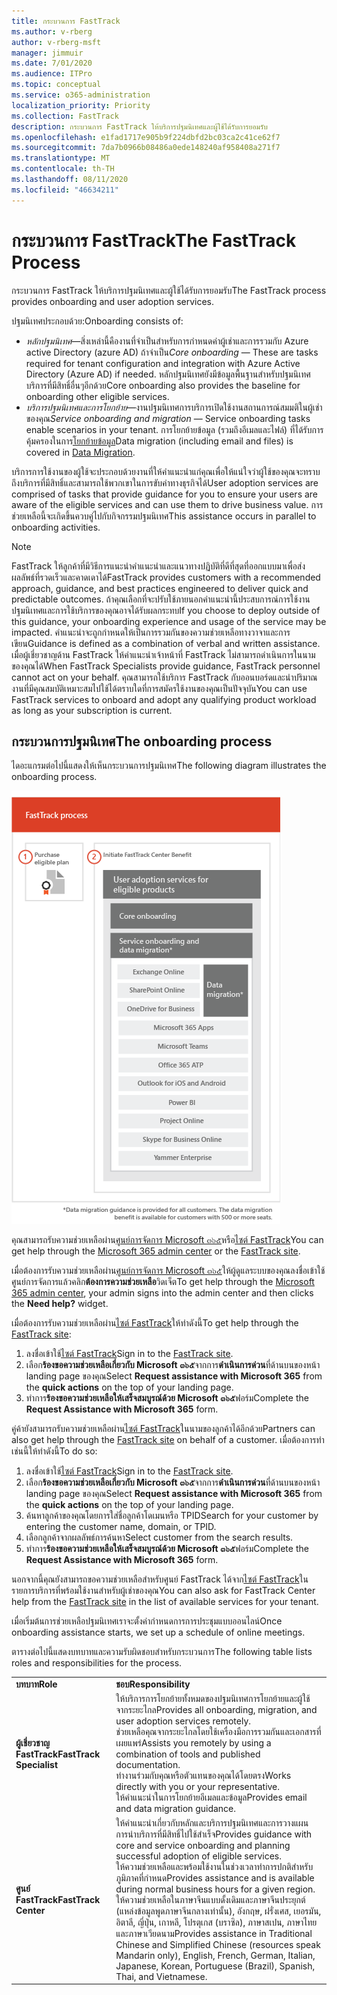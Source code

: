 ```yaml
---
title: กระบวนการ FastTrack
ms.author: v-rberg
author: v-rberg-msft
manager: jimmuir
ms.date: 7/01/2020
ms.audience: ITPro
ms.topic: conceptual
ms.service: o365-administration
localization_priority: Priority
ms.collection: FastTrack
description: กระบวนการ FastTrack ให้บริการปฐมนิเทศและผู้ใช้ได้รับการยอมรับ
ms.openlocfilehash: e1fad1717e905b9f224dbfd2bc03ca2c41ce62f7
ms.sourcegitcommit: 7da7b0966b08486a0ede148240af958408a271f7
ms.translationtype: MT
ms.contentlocale: th-TH
ms.lasthandoff: 08/11/2020
ms.locfileid: "46634211"
---
```

# <a name="the-fasttrack-process"></a><span data-ttu-id="03314-103">กระบวนการ FastTrack</span><span class="sxs-lookup"><span data-stu-id="03314-103">The FastTrack Process</span></span>

<span data-ttu-id="03314-104">กระบวนการ FastTrack ให้บริการปฐมนิเทศและผู้ใช้ได้รับการยอมรับ</span><span class="sxs-lookup"><span data-stu-id="03314-104">The FastTrack process provides onboarding and user adoption services.</span></span> 
  
<span data-ttu-id="03314-105">ปฐมนิเทศประกอบด้วย:</span><span class="sxs-lookup"><span data-stu-id="03314-105">Onboarding consists of:</span></span>
  
- <span data-ttu-id="03314-106">*หลักปฐมนิเทศ*—สิ่งเหล่านี้คืองานที่จำเป็นสำหรับการกำหนดค่าผู้เช่าและการรวมกับ Azure active Directory (azure AD) ถ้าจำเป็น</span><span class="sxs-lookup"><span data-stu-id="03314-106">*Core onboarding* — These are tasks required for tenant configuration and integration with Azure Active Directory (Azure AD) if needed.</span></span> <span data-ttu-id="03314-107">หลักปฐมนิเทศยังมีข้อมูลพื้นฐานสำหรับปฐมนิเทศบริการที่มีสิทธิ์อื่นๆอีกด้วย</span><span class="sxs-lookup"><span data-stu-id="03314-107">Core onboarding also provides the baseline for onboarding other eligible services.</span></span> 
- <span data-ttu-id="03314-108">*บริการปฐมนิเทศและการโยกย้าย*—งานปฐมนิเทศการบริการเปิดใช้งานสถานการณ์สมมติในผู้เช่าของคุณ</span><span class="sxs-lookup"><span data-stu-id="03314-108">*Service onboarding and migration* — Service onboarding tasks enable scenarios in your tenant.</span></span> <span data-ttu-id="03314-109">การโยกย้ายข้อมูล (รวมถึงอีเมลและไฟล์) ที่ได้รับการคุ้มครองในการ[โยกย้ายข้อมูล](O365-data-migration.md)</span><span class="sxs-lookup"><span data-stu-id="03314-109">Data migration (including email and files) is covered in [Data Migration](O365-data-migration.md).</span></span> 
    
<span data-ttu-id="03314-110">บริการการใช้งานของผู้ใช้จะประกอบด้วยงานที่ให้คำแนะนำแก่คุณเพื่อให้แน่ใจว่าผู้ใช้ของคุณจะทราบถึงบริการที่มีสิทธิ์และสามารถใช้พวกเขาในการขับค่าทางธุรกิจได้</span><span class="sxs-lookup"><span data-stu-id="03314-110">User adoption services are comprised of tasks that provide guidance for you to ensure your users are aware of the eligible services and can use them to drive business value.</span></span> <span data-ttu-id="03314-111">การช่วยเหลือนี้จะเกิดขึ้นควบคู่ไปกับกิจกรรมปฐมนิเทศ</span><span class="sxs-lookup"><span data-stu-id="03314-111">This assistance occurs in parallel to onboarding activities.</span></span>
  
> [!NOTE]
> <span data-ttu-id="03314-112">FastTrack ให้ลูกค้าที่มีวิธีการแนะนำคำแนะนำและแนวทางปฏิบัติที่ดีที่สุดที่ออกแบบมาเพื่อส่งผลลัพธ์ที่รวดเร็วและคาดเดาได้</span><span class="sxs-lookup"><span data-stu-id="03314-112">FastTrack provides customers with a recommended approach, guidance, and best practices engineered to deliver quick and predictable outcomes.</span></span> <span data-ttu-id="03314-113">ถ้าคุณเลือกที่จะปรับใช้ภายนอกคำแนะนำนี้ประสบการณ์การใช้งานปฐมนิเทศและการใช้บริการของคุณอาจได้รับผลกระทบ</span><span class="sxs-lookup"><span data-stu-id="03314-113">If you choose to deploy outside of this guidance, your onboarding experience and usage of the service may be impacted.</span></span> <span data-ttu-id="03314-114">คำแนะนำจะถูกกำหนดให้เป็นการรวมกันของความช่วยเหลือทางวาจาและการเขียน</span><span class="sxs-lookup"><span data-stu-id="03314-114">Guidance is defined as a combination of verbal and written assistance.</span></span> <span data-ttu-id="03314-115">เมื่อผู้เชี่ยวชาญด้าน FastTrack ให้คำแนะนำเจ้าหน้าที่ FastTrack ไม่สามารถดำเนินการในนามของคุณได้</span><span class="sxs-lookup"><span data-stu-id="03314-115">When FastTrack Specialists provide guidance, FastTrack personnel cannot act on your behalf.</span></span> <span data-ttu-id="03314-116">คุณสามารถใช้บริการ FastTrack กับออนบอร์ดและนำปริมาณงานที่มีคุณสมบัติเหมาะสมไปใช้ได้ตราบใดที่การสมัครใช้งานของคุณเป็นปัจจุบัน</span><span class="sxs-lookup"><span data-stu-id="03314-116">You can use FastTrack services to onboard and adopt any qualifying product workload as long as your subscription is current.</span></span> 
  
## <a name="the-onboarding-process"></a><span data-ttu-id="03314-117">กระบวนการปฐมนิเทศ</span><span class="sxs-lookup"><span data-stu-id="03314-117">The onboarding process</span></span>

<span data-ttu-id="03314-118">ไดอะแกรมต่อไปนี้แสดงให้เห็นกระบวนการปฐมนิเทศ</span><span class="sxs-lookup"><span data-stu-id="03314-118">The following diagram illustrates the onboarding process.</span></span>
  
![ไทม์ไลน์สำหรับการใช้ประโยชน์ปฐมนิเทศ](media/o365-onboarding-timeline-m365-apps.png)
  
<span data-ttu-id="03314-120">คุณสามารถรับความช่วยเหลือผ่าน[ศูนย์การจัดการ Microsoft ๓๖๕](https://go.microsoft.com/fwlink/?linkid=2032704)หรือ[ไซต์ FastTrack](https://go.microsoft.com/fwlink/?linkid=780698)</span><span class="sxs-lookup"><span data-stu-id="03314-120">You can get help through the [Microsoft 365 admin center](https://go.microsoft.com/fwlink/?linkid=2032704) or the [FastTrack site](https://go.microsoft.com/fwlink/?linkid=780698).</span></span> 

<span data-ttu-id="03314-121">เมื่อต้องการรับความช่วยเหลือผ่าน[ศูนย์การจัดการ Microsoft ๓๖๕](https://go.microsoft.com/fwlink/?linkid=2032704)ให้ผู้ดูแลระบบของคุณลงชื่อเข้าใช้ศูนย์การจัดการแล้วคลิก**ต้องการความช่วยเหลือ**วิดเจ็ต</span><span class="sxs-lookup"><span data-stu-id="03314-121">To get help through the [Microsoft 365 admin center](https://go.microsoft.com/fwlink/?linkid=2032704), your admin signs into the admin center and then clicks the **Need help?** widget.</span></span> 

<span data-ttu-id="03314-122">เมื่อต้องการรับความช่วยเหลือผ่าน[ไซต์ FastTrack](https://go.microsoft.com/fwlink/?linkid=780698)ให้ทำดังนี้</span><span class="sxs-lookup"><span data-stu-id="03314-122">To get help through the [FastTrack site](https://go.microsoft.com/fwlink/?linkid=780698):</span></span> 
1.    <span data-ttu-id="03314-123">ลงชื่อเข้าใช้[ไซต์ FastTrack](https://go.microsoft.com/fwlink/?linkid=780698)</span><span class="sxs-lookup"><span data-stu-id="03314-123">Sign in to the [FastTrack site](https://go.microsoft.com/fwlink/?linkid=780698).</span></span> 
2.    <span data-ttu-id="03314-124">เลือก**ร้องขอความช่วยเหลือเกี่ยวกับ Microsoft ๓๖๕**จากการ**ดำเนินการด่วน**ที่ด้านบนของหน้า landing page ของคุณ</span><span class="sxs-lookup"><span data-stu-id="03314-124">Select **Request assistance with Microsoft 365** from the **quick actions** on the top of your landing page.</span></span>
3.    <span data-ttu-id="03314-125">ทำการ**ร้องขอความช่วยเหลือให้เสร็จสมบูรณ์ด้วย Microsoft ๓๖๕**ฟอร์ม</span><span class="sxs-lookup"><span data-stu-id="03314-125">Complete the **Request Assistance with Microsoft 365** form.</span></span>
  
<span data-ttu-id="03314-126">คู่ค้ายังสามารถรับความช่วยเหลือผ่าน[ไซต์ FastTrack](https://go.microsoft.com/fwlink/?linkid=780698)ในนามของลูกค้าได้อีกด้วย</span><span class="sxs-lookup"><span data-stu-id="03314-126">Partners can also get help through the [FastTrack site](https://go.microsoft.com/fwlink/?linkid=780698) on behalf of a customer.</span></span> <span data-ttu-id="03314-127">เมื่อต้องการทำเช่นนี้ให้ทำดังนี้</span><span class="sxs-lookup"><span data-stu-id="03314-127">To do so:</span></span>
1.    <span data-ttu-id="03314-128">ลงชื่อเข้าใช้[ไซต์ FastTrack](https://go.microsoft.com/fwlink/?linkid=780698)</span><span class="sxs-lookup"><span data-stu-id="03314-128">Sign in to the [FastTrack site](https://go.microsoft.com/fwlink/?linkid=780698).</span></span> 
2.    <span data-ttu-id="03314-129">เลือก**ร้องขอความช่วยเหลือเกี่ยวกับ Microsoft ๓๖๕**จากการ**ดำเนินการด่วน**ที่ด้านบนของหน้า landing page ของคุณ</span><span class="sxs-lookup"><span data-stu-id="03314-129">Select **Request assistance with Microsoft 365** from the **quick actions** on the top of your landing page.</span></span>
3.    <span data-ttu-id="03314-130">ค้นหาลูกค้าของคุณโดยการใส่ชื่อลูกค้าโดเมนหรือ TPID</span><span class="sxs-lookup"><span data-stu-id="03314-130">Search for your customer by entering the customer name, domain, or TPID.</span></span>
4.    <span data-ttu-id="03314-131">เลือกลูกค้าจากผลลัพธ์การค้นหา</span><span class="sxs-lookup"><span data-stu-id="03314-131">Select customer from the search results.</span></span>
5.    <span data-ttu-id="03314-132">ทำการ**ร้องขอความช่วยเหลือให้เสร็จสมบูรณ์ด้วย Microsoft ๓๖๕**ฟอร์ม</span><span class="sxs-lookup"><span data-stu-id="03314-132">Complete the **Request Assistance with Microsoft 365** form.</span></span>
  
 <span data-ttu-id="03314-133">นอกจากนี้คุณยังสามารถขอความช่วยเหลือสำหรับศูนย์ FastTrack ได้จาก[ไซต์ FastTrack](https://go.microsoft.com/fwlink/?linkid=780698)ในรายการบริการที่พร้อมใช้งานสำหรับผู้เช่าของคุณ</span><span class="sxs-lookup"><span data-stu-id="03314-133">You can also ask for FastTrack Center help from the [FastTrack site](https://go.microsoft.com/fwlink/?linkid=780698) in the list of available services for your tenant.</span></span> 
    
 <span data-ttu-id="03314-134">เมื่อเริ่มต้นการช่วยเหลือปฐมนิเทศเราจะตั้งค่ากำหนดการการประชุมแบบออนไลน์</span><span class="sxs-lookup"><span data-stu-id="03314-134">Once onboarding assistance starts, we set up a schedule of online meetings.</span></span>

<span data-ttu-id="03314-135">ตารางต่อไปนี้แสดงบทบาทและความรับผิดชอบสำหรับกระบวนการ</span><span class="sxs-lookup"><span data-stu-id="03314-135">The following table lists roles and responsibilities for the process.</span></span>
    
|||
|:-----|:-----|
|<span data-ttu-id="03314-136">**บทบาท**</span><span class="sxs-lookup"><span data-stu-id="03314-136">**Role**</span></span> <br/> |<span data-ttu-id="03314-137">**ชอบ**</span><span class="sxs-lookup"><span data-stu-id="03314-137">**Responsibility**</span></span> <br/> |
|<span data-ttu-id="03314-138">**ผู้เชี่ยวชาญ FastTrack**</span><span class="sxs-lookup"><span data-stu-id="03314-138">**FastTrack Specialist**</span></span> <br/> |<span data-ttu-id="03314-139">ให้บริการการโยกย้ายทั้งหมดของปฐมนิเทศการโยกย้ายและผู้ใช้จากระยะไกล</span><span class="sxs-lookup"><span data-stu-id="03314-139">Provides all onboarding, migration, and user adoption services remotely.</span></span>  <br/> <span data-ttu-id="03314-140">ช่วยเหลือคุณจากระยะไกลโดยใช้เครื่องมือการรวมกันและเอกสารที่เผยแพร่</span><span class="sxs-lookup"><span data-stu-id="03314-140">Assists you remotely by using a combination of tools and published documentation.</span></span> <br/> <span data-ttu-id="03314-141">ทำงานร่วมกับคุณหรือตัวแทนของคุณได้โดยตรง</span><span class="sxs-lookup"><span data-stu-id="03314-141">Works directly with you or your representative.</span></span> <br/> <span data-ttu-id="03314-142">ให้คำแนะนำในการโยกย้ายอีเมลและข้อมูล</span><span class="sxs-lookup"><span data-stu-id="03314-142">Provides email and data migration guidance.</span></span>|
|<span data-ttu-id="03314-143">**ศูนย์ FastTrack**</span><span class="sxs-lookup"><span data-stu-id="03314-143">**FastTrack Center**</span></span>  <br/> |<span data-ttu-id="03314-144">ให้คำแนะนำเกี่ยวกับหลักและบริการปฐมนิเทศและการวางแผนการนำบริการที่มีสิทธิ์ไปใช้สำเร็จ</span><span class="sxs-lookup"><span data-stu-id="03314-144">Provides guidance with core and service onboarding and planning successful adoption of eligible services.</span></span>  <br/> <span data-ttu-id="03314-145">ให้ความช่วยเหลือและพร้อมใช้งานในช่วงเวลาทำการปกติสำหรับภูมิภาคที่กำหนด</span><span class="sxs-lookup"><span data-stu-id="03314-145">Provides assistance and is available during normal business hours for a given region.</span></span> <br/> <span data-ttu-id="03314-146">ให้ความช่วยเหลือในภาษาจีนแบบดั้งเดิมและภาษาจีนประยุกต์ (แหล่งข้อมูลพูดภาษาจีนกลางเท่านั้น), อังกฤษ, ฝรั่งเศส, เยอรมัน, อิตาลี, ญี่ปุ่น, เกาหลี, โปรตุเกส (บราซิล), ภาษาสเปน, ภาษาไทยและภาษาเวียดนาม</span><span class="sxs-lookup"><span data-stu-id="03314-146">Provides assistance in Traditional Chinese and Simplified Chinese (resources speak Mandarin only), English, French, German, Italian, Japanese, Korean, Portuguese (Brazil), Spanish, Thai, and Vietnamese.</span></span>|
